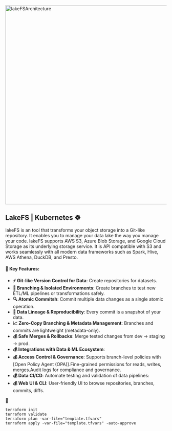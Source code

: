 <img width="1121" height="623" alt="lakeFSArchitecture" src="https://github.com/user-attachments/assets/a2832069-0729-4767-8ebf-9f3ec15b9c92" />



## LakeFS | Kubernetes ☸️
lakeFS is an tool that transforms your object storage into a Git-like repository. It enables you to manage your data lake the way you manage your code. lakeFS supports AWS S3, Azure Blob Storage, and Google Cloud Storage as its underlying storage service. It is API compatible with S3 and works seamlessly with all modern data frameworks such as Spark, Hive, AWS Athena, DuckDB, and Presto.

#### 🎯 Key Features:

- **⚡ Git-like Version Control for Data**: Create repositories for datasets.
- **🔌 Branching & Isolated Environments**: Create branches to test new ETL/ML pipelines or transformations safely.
- **🔍 Atomic Commitsh**: Commit multiple data changes as a single atomic operation.
- **🤖 Data Lineage & Reproducibility**: Every commit is a snapshot of your data.
- **📈 Zero-Copy Branching & Metadata Management**: Branches and commits are lightweight (metadata-only).
- **💰 Safe Merges & Rollbacks**: Merge tested changes from dev → staging → prod.
- **💰 Integrations with Data & ML Ecosystem**:
- **💰 Access Control & Governance**: Supports branch-level policies with [Open Policy Agent (OPA)].Fine-grained permissions for reads, writes, merges.Audit logs for compliance and governance.
- **💰 Data CI/CD**: Automate testing and validation of data pipelines:
- **💰 Web UI & CLI**: User-friendly UI to browse repositories, branches, commits, diffs.


🚀 
```
terraform init
terraform validate
terraform plan -var-file="template.tfvars"
terraform apply -var-file="template.tfvars" -auto-approve
```





